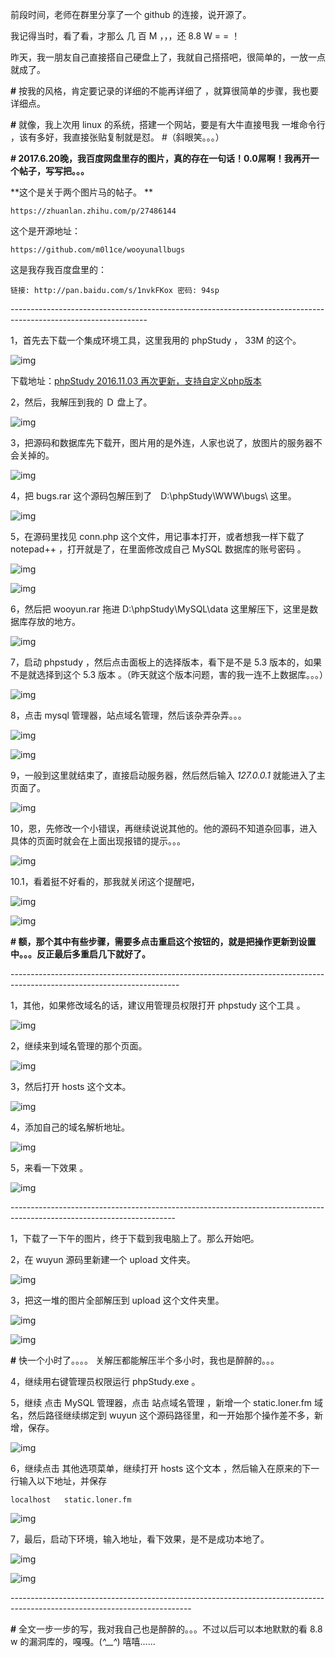 前段时间，老师在群里分享了一个 github 的连接，说开源了。

我记得当时，看了看，才那么 几 百 M ，，，还 8.8 W = = ！

昨天，我一朋友自己直接搭自己硬盘上了，我就自己搭搭吧，很简单的，一放一点就成了。

**#** 按我的风格，肯定要记录的详细的不能再详细了 ，就算很简单的步骤，我也要详细点。

**#** 就像，我上次用 linux 的系统，搭建一个网站，要是有大牛直接甩我 一堆命令行 ，该有多好，我直接张贴复制就是怼。 #（斜眼笑。。。）

**# 2017.6.20晚，我百度网盘里存的图片，真的存在一句话！0.0屌啊！我再开一个帖子，写写把。。。**

**这个是关于两个图片马的帖子。
**

```text
https://zhuanlan.zhihu.com/p/27486144
```

这个是开源地址：

```text
https://github.com/m0l1ce/wooyunallbugs
```

这是我存我百度盘里的：

```text
链接: http://pan.baidu.com/s/1nvkFKox 密码: 94sp
```

\----------------------------------------------------------------------------------------------------------------

1，首先去下载一个集成环境工具，这里我用的 phpStudy ， 33M 的这个。



![img](https://pic2.zhimg.com/80/v2-8a82a0983d443b20b7b027f1f259fb05_720w.jpg)

下载地址：[phpStudy 2016.11.03 再次更新，支持自定义php版本](http://www.phpstudy.net/a.php/211.html)



2，然后，我解压到我的 Ｄ 盘上了。



![img](https://pic3.zhimg.com/80/v2-3c6832d45b1073634182db81a4b3d1be_720w.jpg)

3，把源码和数据库先下载开，图片用的是外连，人家也说了，放图片的服务器不会关掉的。





![img](https://pic4.zhimg.com/80/v2-ce1dd65ced704cc9d3ed41427de9090b_720w.jpg)

4，把 bugs.rar 这个源码包解压到了　D:\phpStudy\WWW\bugs\ 这里。





![img](https://pic3.zhimg.com/80/v2-efc19b467c4f179bf8e9da8c3f90a8ca_720w.jpg)

5，在源码里找见 conn.php 这个文件，用记事本打开，或者想我一样下载了 notepad++ ，打开就是了，在里面修改成自己 MySQL 数据库的账号密码 。





![img](https://pic2.zhimg.com/80/v2-09359e6a25b9c9ffad07ad8a552915f1_720w.jpg)

![img](https://pic2.zhimg.com/80/v2-a7af61f7e09ee7d96b84ef93e4bb62fd_720w.jpg)

6，然后把 wooyun.rar 拖进 D:\phpStudy\MySQL\data 这里解压下，这里是数据库存放的地方。





![img](https://pic3.zhimg.com/80/v2-4e3998dac5699cad94593748f5884ce2_720w.jpg)

7，启动 phpstudy ，然后点击面板上的选择版本，看下是不是 5.3 版本的，如果不是就选择到这个 5.3 版本 。（昨天就这个版本问题，害的我一连不上数据库。。。）





![img](https://pic1.zhimg.com/80/v2-7ca81c770a4c22f8ad37291edd6dc8c4_720w.jpg)

8，点击 mysql 管理器，站点域名管理，然后该杂弄杂弄。。。





![img](https://pic4.zhimg.com/80/v2-e1f98db6c75145c4d964dd64b7eb3a4b_720w.jpg)

![img](https://pic3.zhimg.com/80/v2-60ad89bec893625ab0130f27e3de8fba_720w.jpg)

9，一般到这里就结束了，直接启动服务器，然后然后输入 *127.0.0.1* 就能进入了主页面了。





![img](https://pic4.zhimg.com/80/v2-9f9c1a4ccb719d4070d270ddc6dc2f3f_720w.jpg)

10，恩，先修改一个小错误，再继续说说其他的。他的源码不知道杂回事，进入具体的页面时就会在上面出现报错的提示。。。





![img](https://pic2.zhimg.com/80/v2-c9888ee6c32c648b8daf693d61c28d5d_720w.jpg)

10.1，看着挺不好看的，那我就关闭这个提醒吧，





![img](https://pic1.zhimg.com/80/v2-8dfdc1dcdd68cb9d406999c3ddc2c9a0_720w.jpg)

![img](https://pic1.zhimg.com/80/v2-897e4035a4eb309a9f0dc3817c497318_720w.jpg)

**# 额，那个其中有些步骤，需要多点击重启这个按钮的，就是把操作更新到设置中。。。反正最后多重启几下就好了。**



\------------------------------------------------------------------------------------------------------------------------

1，其他，如果修改域名的话，建议用管理员权限打开 phpstudy 这个工具 。



![img](https://pic4.zhimg.com/80/v2-7e87ef43517fb2be07da30597a53b6df_720w.jpg)

2，继续来到域名管理的那个页面。





![img](https://pic2.zhimg.com/80/v2-bf8f346e68e6badedf42fa5942923d21_720w.jpg)

3，然后打开 hosts 这个文本。





![img](https://pic4.zhimg.com/80/v2-b496211343a9054abe05727fa4c1f3f3_720w.jpg)

4，添加自己的域名解析地址。





![img](https://pic3.zhimg.com/80/v2-2aef02b324bdf263f88d565f39eaaf7e_720w.jpg)

5，来看一下效果 。





![img](https://pic1.zhimg.com/80/v2-db24c00c6562f4c5d16eabe25bed8078_720w.jpg)

\-----------------------------------------------------------------------------------------------------------------------



1，下载了一下午的图片，终于下载到我电脑上了。那么开始吧。

2，在 wuyun 源码里新建一个 upload 文件夹。



![img](https://pic1.zhimg.com/80/v2-5984caf9dacd5835547545973c48d80c_720w.jpg)

3，把这一堆的图片全部解压到 upload 这个文件夹里。





![img](https://pic3.zhimg.com/80/v2-594a2db8cc8204aa321cefa82423e32e_720w.jpg)

![img](https://pic4.zhimg.com/80/v2-4f127b76e77dae34bcefef3e2be7ae3f_720w.jpg)

**#** 快一个小时了。。。。 关解压都能解压半个多小时，我也是醉醉的。。。



4，继续用右键管理员权限运行 phpStudy.exe 。

5，继续 点击 MySQL 管理器，点击 站点域名管理 ，新增一个 static.loner.fm 域名，然后路径继续绑定到 wuyun 这个源码路径里，和一开始那个操作差不多，新增，保存。



![img](https://pic1.zhimg.com/80/v2-d0efbe3b527502ee6cac51e106642eec_720w.jpg)

6，继续点击 其他选项菜单，继续打开 hosts 这个文本 ，然后输入在原来的下一行输入以下地址，并保存



```text
localhost   static.loner.fm
```



![img](https://pic1.zhimg.com/80/v2-e806dd998ddd0d2159aed75ab5255960_720w.jpg)

7，最后，启动下环境，输入地址，看下效果，是不是成功本地了。





![img](https://pic1.zhimg.com/80/v2-360c2adf507bfddcf6ed0847b6b2be50_720w.jpg)

![img](https://pic4.zhimg.com/80/v2-9fc0d39c6cbcefe403cd8d7f4bfe472b_720w.jpg)

\---------------------------------------------------------------------------------------------------------------------------



**#** 全文一步一步的写，我对我自己也是醉醉的。。。不过以后可以本地默默的看 8.8 w 的漏洞库的，嘎嘎。(*^__^*) 嘻嘻……